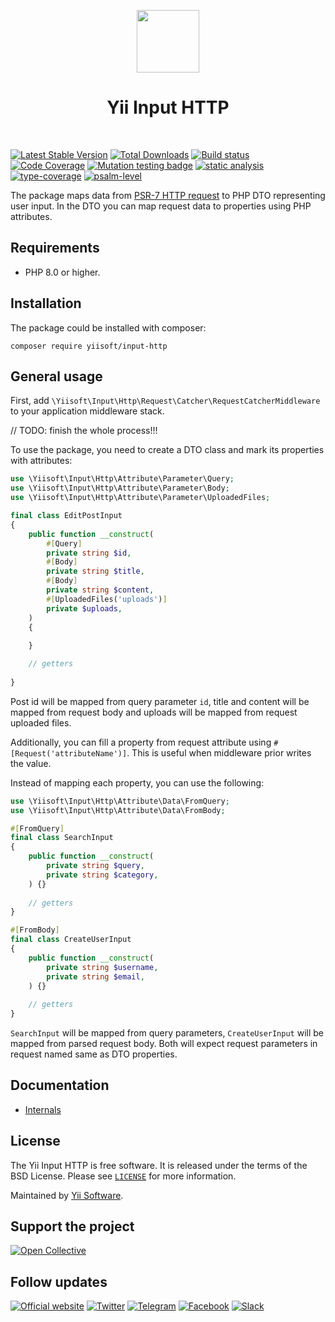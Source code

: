 <p align="center">
    <a href="https://github.com/yiisoft" target="_blank">
        <img src="https://yiisoft.github.io/docs/images/yii_logo.svg" height="100px">
    </a>
    <h1 align="center">Yii Input HTTP</h1>
    <br>
</p>

[![Latest Stable Version](https://poser.pugx.org/yiisoft/input-http/v/stable.png)](https://packagist.org/packages/yiisoft/input-http)
[![Total Downloads](https://poser.pugx.org/yiisoft/input-http/downloads.png)](https://packagist.org/packages/yiisoft/input-http)
[![Build status](https://github.com/yiisoft/input-http/workflows/build/badge.svg)](https://github.com/yiisoft/input-http/actions?query=workflow%3Abuild)
[![Code Coverage](https://codecov.io/gh/yiisoft/input-http/branch/master/graph/badge.svg)](https://codecov.io/gh/yiisoft/input-http)
[![Mutation testing badge](https://img.shields.io/endpoint?style=flat&url=https%3A%2F%2Fbadge-api.stryker-mutator.io%2Fgithub.com%2Fyiisoft%2Finput-http%2Fmaster)](https://dashboard.stryker-mutator.io/reports/github.com/yiisoft/input-http/master)
[![static analysis](https://github.com/yiisoft/input-http/workflows/static%20analysis/badge.svg)](https://github.com/yiisoft/input-http/actions?query=workflow%3A%22static+analysis%22)
[![type-coverage](https://shepherd.dev/github/yiisoft/input-http/coverage.svg)](https://shepherd.dev/github/yiisoft/input-http)
[![psalm-level](https://shepherd.dev/github/yiisoft/input-http/level.svg)](https://shepherd.dev/github/yiisoft/input-http)

The package maps data from [PSR-7 HTTP request](https://www.php-fig.org/psr/psr-7/) to PHP DTO representing user input.
In the DTO you can map request data to properties using PHP attributes.

## Requirements

- PHP 8.0 or higher.

## Installation

The package could be installed with composer:

```shell
composer require yiisoft/input-http
```

## General usage

First, add `\Yiisoft\Input\Http\Request\Catcher\RequestCatcherMiddleware` to your application middleware stack.

// TODO: finish the whole process!!!

To use the package, you need to create a DTO class and mark its properties with attributes:

```php
use \Yiisoft\Input\Http\Attribute\Parameter\Query;
use \Yiisoft\Input\Http\Attribute\Parameter\Body;
use \Yiisoft\Input\Http\Attribute\Parameter\UploadedFiles;

final class EditPostInput
{
    public function __construct(
        #[Query]
        private string $id,
        #[Body]        
        private string $title,
        #[Body]        
        private string $content,
        #[UploadedFiles('uploads')]        
        private $uploads,
    )
    {
    
    }

    // getters
        
} 
```

Post id will be mapped from query parameter `id`, title and content will be mapped from request body and uploads will
be mapped from request uploaded files.

Additionally, you can fill a property from request attribute using `#[Request('attributeName')]`.
This is useful when middleware prior writes the value.

Instead of mapping each property, you can use the following:

```php
use \Yiisoft\Input\Http\Attribute\Data\FromQuery;
use \Yiisoft\Input\Http\Attribute\Data\FromBody; 

#[FromQuery]
final class SearchInput
{
    public function __construct(
        private string $query,
        private string $category,
    ) {}
    
    // getters
}

#[FromBody]
final class CreateUserInput
{
    public function __construct(
        private string $username,
        private string $email,
    ) {}
    
    // getters
}
```

`SearchInput` will be mapped from query parameters, `CreateUserInput` will be mapped from parsed request body.
Both will expect request parameters in request named same as DTO properties.

## Documentation

- [Internals](docs/internals.md)

## License

The Yii Input HTTP is free software. It is released under the terms of the BSD License.
Please see [`LICENSE`](./LICENSE.md) for more information.

Maintained by [Yii Software](https://www.yiiframework.com/).

## Support the project

[![Open Collective](https://img.shields.io/badge/Open%20Collective-sponsor-7eadf1?logo=open%20collective&logoColor=7eadf1&labelColor=555555)](https://opencollective.com/yiisoft)

## Follow updates

[![Official website](https://img.shields.io/badge/Powered_by-Yii_Framework-green.svg?style=flat)](https://www.yiiframework.com/)
[![Twitter](https://img.shields.io/badge/twitter-follow-1DA1F2?logo=twitter&logoColor=1DA1F2&labelColor=555555?style=flat)](https://twitter.com/yiiframework)
[![Telegram](https://img.shields.io/badge/telegram-join-1DA1F2?style=flat&logo=telegram)](https://t.me/yii3en)
[![Facebook](https://img.shields.io/badge/facebook-join-1DA1F2?style=flat&logo=facebook&logoColor=ffffff)](https://www.facebook.com/groups/yiitalk)
[![Slack](https://img.shields.io/badge/slack-join-1DA1F2?style=flat&logo=slack)](https://yiiframework.com/go/slack)
